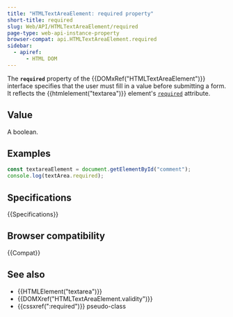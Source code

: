 ```yaml
---
title: "HTMLTextAreaElement: required property"
short-title: required
slug: Web/API/HTMLTextAreaElement/required
page-type: web-api-instance-property
browser-compat: api.HTMLTextAreaElement.required
sidebar:
  - apiref:
      - HTML DOM
---
```


The **`required`** property of the {{DOMxRef("HTMLTextAreaElement")}} interface specifies that the user must fill in a value before submitting a form. It reflects the {{htmlelement("textarea")}} element's [`required`](/en-US/docs/Web/HTML/Reference/Elements/textarea#required) attribute.

## Value

A boolean.

## Examples

```js
const textareaElement = document.getElementById("comment");
console.log(textArea.required);
```

## Specifications

{{Specifications}}

## Browser compatibility

{{Compat}}

## See also

- {{HTMLElement("textarea")}}
- {{DOMXref("HTMLTextAreaElement.validity")}}
- {{cssxref(":required")}} pseudo-class
